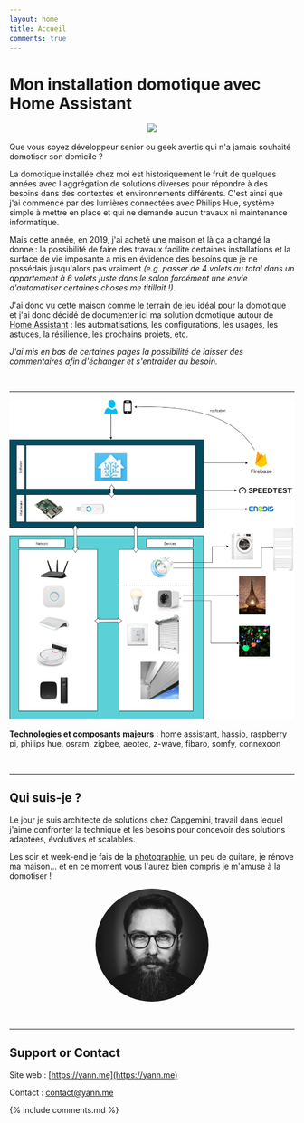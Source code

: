 ```yaml
---
layout: home
title: Accueil
comments: true
---
```


# Mon installation domotique avec Home Assistant

<p align="center"><img src="/assets/domotique-yann-logo.png" /></p>

Que vous soyez développeur senior ou geek avertis qui n'a jamais souhaité domotiser son domicile ? 

La domotique installée chez moi est historiquement le fruit de quelques années avec l'aggrégation de solutions diverses pour répondre à des besoins dans des contextes et environnements différents. C'est ainsi que j'ai commencé par des lumières connectées avec Philips Hue, système simple à mettre en place et qui ne demande aucun travaux ni maintenance informatique.

Mais cette année, en 2019, j'ai acheté une maison et là ça a changé la donne : la possibilité de faire des travaux facilite certaines installations et la surface de vie imposante a mis en évidence des besoins que je ne possédais jusqu'alors pas vraiment *(e.g. passer de 4 volets au total dans un appartement à 6 volets juste dans le salon forcément une envie d'automatiser certaines choses me titillait !)*.

J'ai donc vu cette maison comme le terrain de jeu idéal pour la domotique et j'ai donc décidé de documenter ici ma solution domotique autour de [Home Assistant](https://www.home-assistant.io) : les automatisations, les configurations, les usages, les astuces, la résilience, les prochains projets, etc.

*J'ai mis en bas de certaines pages la possibilité de laisser des commentaires afin d'échanger et s'entraider au besoin.*

<br/>
<hr>

<a href="/architecture"><img src="assets/domotique_architecture_logique.jpg" /></a>

**Technologies et composants majeurs** : home assistant, hassio, raspberry pi, philips hue, osram, zigbee, aeotec, z-wave, fibaro, somfy, connexoon

<br/>
<hr>

## Qui suis-je ?

Le jour je suis architecte de solutions chez Capgemini, travail dans lequel j'aime confronter la technique et les besoins pour concevoir des solutions adaptées, évolutives et scalables.

Les soir  et week-end je fais de la [photographie](https://instagram.com/yann.me), un peu de guitare, je rénove ma maison... et en ce moment vous l'aurez bien compris je m'amuse à la domotiser !

<p align="center"><img src="assets/profil.jpg" width="200" style="border-radius: 50%;" /></p>

<br/>
<hr>

## Support or Contact

Site web : [https://yann.me](https://yann.me)

Contact : contact@yann.me


{% include comments.md %}

